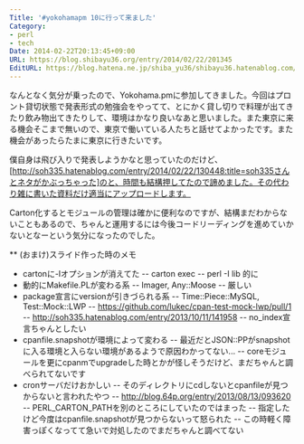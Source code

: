 ```yaml
---
Title: '#yokohamapm 10に行って来ました'
Category:
- perl
- tech
Date: 2014-02-22T20:13:45+09:00
URL: https://blog.shibayu36.org/entry/2014/02/22/201345
EditURL: https://blog.hatena.ne.jp/shiba_yu36/shibayu36.hatenablog.com/atom/entry/12921228815718823334
---
```


なんとなく気分が乗ったので、Yokohama.pmに参加してきました。今回はプロント貸切状態で発表形式の勉強会をやってて、とにかく貸し切りで料理が出てきたり飲み物出てきたりして、環境はかなり良いなあと思いました。また東京に来る機会そこまで無いので、東京で働いている人たちと話せてよかったです。また機会があったらたまに東京に行きたいです。

僕自身は飛び入りで発表しようかなと思っていたのだけど、[http://soh335.hatenablog.com/entry/2014/02/22/130448:title=soh335さんとネタがかぶっちゃった]のと、時間も結構押してたので諦めました。その代わり雑に書いた資料だけ適当にアップロードします。

<script async class="speakerdeck-embed" data-id="ec78bbc07dde013177eb0e94be020d02" data-ratio="1.33333333333333" src="//speakerdeck.com/assets/embed.js"></script>

Carton化するとモジュールの管理は確かに便利なのですが、結構まだわからないこともあるので、ちゃんと運用するには今後コードリーディングを進めていかないとなーという気分になったのでした。

** (おまけ)スライド作った時のメモ
- cartonに-Iオプションが消えてた
-- carton exec -- perl -I lib 的に
- 動的にMakefile.PLが変わる系
-- Imager, Any::Moose
-- 厳しい
- package宣言にversionが引きづられる系
-- Time::Piece::MySQL, Test::Mock::LWP
-- https://github.com/lukec/cpan-test-mock-lwp/pull/1
-- http://soh335.hatenablog.com/entry/2013/10/11/141958
-- no_index宣言ちゃんとしたい
- cpanfile.snapshotが環境によって変わる
-- 最近だとJSON::PPがsnapshotに入る環境と入らない環境があるようで原因わかってない...
-- coreモジュールを更にcpanmでupgradeした時とかが怪しそうだけど、まだちゃんと調べられてないです
- cronサーバだけおかしい
-- そのディレクトリにcdしないとcpanfileが見つからないと言われたやつ
-- http://blog.64p.org/entry/2013/08/13/093620
-- PERL_CARTON_PATHを別のところにしていたのではまった
-- 指定したけど今度はcpanfile.snapshotが見つからないって怒られた
-- この時軽く障害っぽくなってて急いで対処したのでまだちゃんと調べてない


